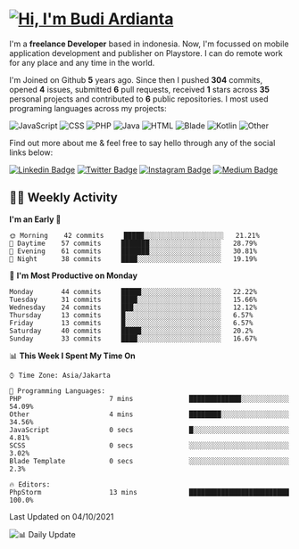 # [![Hi, I'm Budi Ardianta](https://readme-typing-svg.herokuapp.com?size=24&vCenter=true&lines=%F0%9F%91%8B+Hi%2C+I'm+Budi+Ardianta+;%F0%9F%92%BB+Android+And+Web+Developer+)](https://git.io/typing-svg)

I'm a **freelance Developer** based in indonesia. Now, I'm focussed on mobile application development and publisher on Playstore. I can do remote work for any place and any time in the world.

I'm Joined on Github **5** years ago. Since then I pushed **304** commits, opened **4** issues, submitted **6** pull requests, received **1** stars across **35** personal projects and contributed to **6** public repositories.
I most used programing languages across my projects:

![JavaScript](https://img.shields.io/badge/-JavaScript-%23f1e05a?style=flat&logo=JavaScript&logoColor=white)
![CSS](https://img.shields.io/badge/-CSS-%23563d7c?style=flat&logo=CSS&logoColor=white)
![PHP](https://img.shields.io/badge/-PHP-%234F5D95?style=flat&logo=PHP&logoColor=white)
![Java](https://img.shields.io/badge/-Java-%23b07219?style=flat&logo=Java&logoColor=white)
![HTML](https://img.shields.io/badge/-HTML-%23e34c26?style=flat&logo=HTML&logoColor=white)
![Blade](https://img.shields.io/badge/-Blade-%23f7523f?style=flat&logo=Blade&logoColor=white)
![Kotlin](https://img.shields.io/badge/-Kotlin-%23A97BFF?style=flat&logo=Kotlin&logoColor=white)
![Other](https://img.shields.io/badge/-Other-%23ededed?style=flat&logo=Other&logoColor=white)

Find out more about me & feel free to say hello through any of the social links below:

[![Linkedin Badge](https://img.shields.io/badge/-budiardianata-blue?style=flat&logo=Linkedin&logoColor=white&link=https://www.linkedin.com/in/budiardianata/)](https://www.linkedin.com/in/budiardianata/)
[![Twitter Badge](https://img.shields.io/badge/-budiardianata-%231DA1F2.svg?style=flat&logo=twitter&logoColor=white&link=https://www.twitter.com/budiardianata)](https://www.linkedin.com/in/budiardianata/)
[![Instagram Badge](https://img.shields.io/badge/-budiardianata-purple?style=flat&logo=instagram&logoColor=white&link=https://instagram.com/budiardianata/)](https://instagram.com/budiardianata)
[![Medium Badge](https://img.shields.io/badge/-@budiardianata-%2312100E.svg?style=flat&logo=Medium&logoColor=white&link=https://medium.com/@budiardianata/)](https://medium.com/@budiardianata)

## 👨‍💻 Weekly Activity
<!--START_SECTION:waka-->
**I'm an Early 🐤** 

```text
🌞 Morning    42 commits     █████░░░░░░░░░░░░░░░░░░░░   21.21% 
🌆 Daytime    57 commits     ███████░░░░░░░░░░░░░░░░░░   28.79% 
🌃 Evening    61 commits     ███████░░░░░░░░░░░░░░░░░░   30.81% 
🌙 Night      38 commits     ████░░░░░░░░░░░░░░░░░░░░░   19.19%

```
📅 **I'm Most Productive on Monday** 

```text
Monday       44 commits     █████░░░░░░░░░░░░░░░░░░░░   22.22% 
Tuesday      31 commits     ████░░░░░░░░░░░░░░░░░░░░░   15.66% 
Wednesday    24 commits     ███░░░░░░░░░░░░░░░░░░░░░░   12.12% 
Thursday     13 commits     █░░░░░░░░░░░░░░░░░░░░░░░░   6.57% 
Friday       13 commits     █░░░░░░░░░░░░░░░░░░░░░░░░   6.57% 
Saturday     40 commits     █████░░░░░░░░░░░░░░░░░░░░   20.2% 
Sunday       33 commits     ████░░░░░░░░░░░░░░░░░░░░░   16.67%

```


📊 **This Week I Spent My Time On** 

```text
⌚︎ Time Zone: Asia/Jakarta

💬 Programming Languages: 
PHP                      7 mins              █████████████░░░░░░░░░░░░   54.09% 
Other                    4 mins              ████████░░░░░░░░░░░░░░░░░   34.56% 
JavaScript               0 secs              █░░░░░░░░░░░░░░░░░░░░░░░░   4.81% 
SCSS                     0 secs              ░░░░░░░░░░░░░░░░░░░░░░░░░   3.02% 
Blade Template           0 secs              ░░░░░░░░░░░░░░░░░░░░░░░░░   2.3%

🔥 Editors: 
PhpStorm                 13 mins             █████████████████████████   100.0%

```


 Last Updated on 04/10/2021
<!--END_SECTION:waka-->

![📊 Daily Update](https://github.com/budiardianata/budiardianata/actions/workflows/update-activity.yml/badge.svg)
